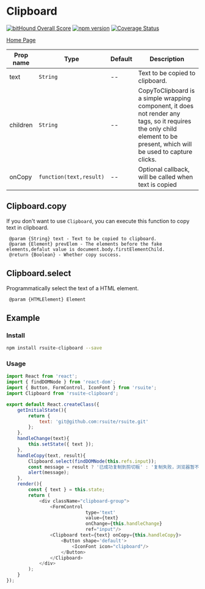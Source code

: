 #  Clipboard
[![bitHound Overall Score](https://www.bithound.io/github/rsuite/rsuite-clipboard/badges/score.svg)](https://www.bithound.io/github/rsuite/rsuite-clipboard)
[![npm version](https://badge.fury.io/js/rsuite-clipboard.svg)](https://badge.fury.io/js/rsuite-clipboard)
[![Coverage Status](https://coveralls.io/repos/github/rsuite/rsuite-clipboard/badge.svg?branch=master)](https://coveralls.io/github/rsuite/rsuite-clipboard?branch=master)

[Home Page](hrrp://rsuite.github.io/rsuite-clipboard)

|Prop name|Type|Default|Description|
|---|---|---|---|
|text|`String`|--|Text to be copied to clipboard.|
|children|`String`|--|CopyToClipboard is a simple wrapping component, it does not render any tags, so it requires the only child element to be present, which will be used to capture clicks.|
|onCopy|`function(text,result)`|--|Optional callback, will be called when text is copied|

## Clipboard.copy
If you don't want to use `Clipboard`, you can execute this function to copy text in clipboard.

```
 @param {String} text - Text to be copied to clipboard. 
 @param {Element} prevElem - The elements before the fake elements,defalut value is document.body.firstElementChild. 
 @return {Boolean} - Whether copy success.
```

##  Clipboard.select
Programmatically select the text of a HTML element.
```
 @param {HTMLElement} Element
```

## Example

### Install
```bash
npm install rsuite-clipboard --save
```
### Usage
```javascript
import React from 'react';
import { findDOMNode } from 'react-dom';
import { Button, FormControl, IconFont } from 'rsuite';
import Clipboard from 'rsuite-clipboard';

export default React.createClass({
    getInitialState(){
        return {
            text: 'git@github.com:rsuite/rsuite.git'
        };
    },
    handleChange(text){
        this.setState({ text });
    },
    handleCopy(text, result){
        Clipboard.select(findDOMNode(this.refs.input));
        const message = result ? '已成功复制到剪切板' : '复制失败，浏览器暂不支持此功能';
        alert(message);
    },
    render(){
        const { text } = this.state;
        return (
            <div className="clipboard-group">
                <FormControl 
                             type='text' 
                             value={text} 
                             onChange={this.handleChange} 
                             ref="input"/>
                <Clipboard text={text} onCopy={this.handleCopy}>
                    <Button shape='default'>
                        <IconFont icon="clipboard"/>
                    </Button>
                </Clipboard>
            </div>
        );
    }
});
```


